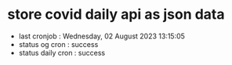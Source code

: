 # store covid daily api as json data

- last cronjob : Wednesday, 02 August 2023 13:15:05
- status og cron : success
- status daily cron : success
      
      